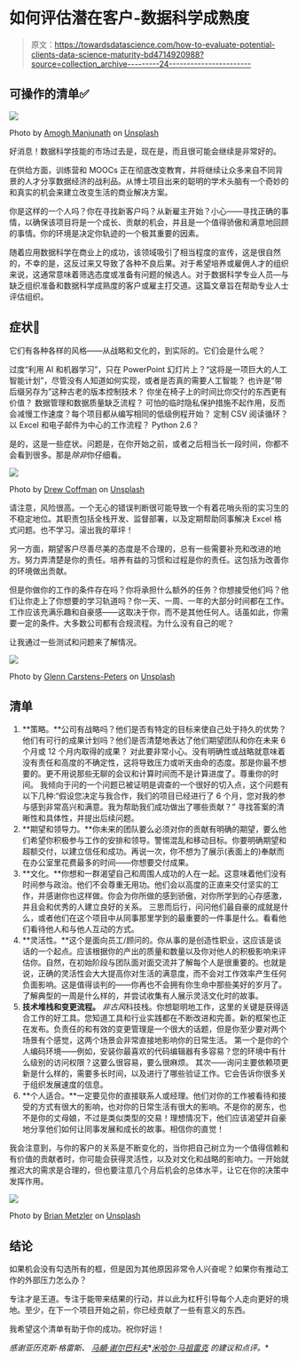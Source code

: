 # 如何评估潜在客户-数据科学成熟度

> 原文：<https://towardsdatascience.com/how-to-evaluate-potential-clients-data-science-maturity-bd4714920988?source=collection_archive---------24----------------------->

## 可操作的清单✅

![](img/dd85d10209aa202636e58de4522a38c7.png)

Photo by [Amogh Manjunath](https://unsplash.com/@therealamogh?utm_source=medium&utm_medium=referral) on [Unsplash](https://unsplash.com?utm_source=medium&utm_medium=referral)

好消息！数据科学技能的市场过去是，现在是，而且很可能会继续是非常好的。

在供给方面，训练营和 MOOCs 正在彻底改变教育，并将继续让众多来自不同背景的人才分享数据经济的战利品。从博士项目出来的聪明的学术头脑有一个奇妙的和真实的机会来建立改变生活的商业解决方案。

你是这样的一个人吗？你在寻找新客户吗？从新雇主开始？小心——寻找正确的事情，以确保该项目将是一个成长、贡献的机会，并且是一个值得骄傲和满意地回顾的事情。你的环境是决定你轨迹的一个极其重要的因素。

随着应用数据科学在商业上的成功，该领域吸引了相当程度的宣传，这是很自然的，不幸的是，这反过来又导致了各种不良后果。对于希望培养或雇佣人才的组织来说，这通常意味着筛选态度或准备有问题的候选人。对于数据科学专业人员—与缺乏组织准备和数据科学成熟度的客户或雇主打交道。这篇文章旨在帮助专业人士评估组织。

## 症状🤕

它们有各种各样的风格——从战略和文化的，到实际的。它们会是什么呢？

过度“利用 AI 和机器学习”，只在 PowerPoint 幻灯片上？“这将是一项巨大的人工智能计划”，尽管没有人知道如何实现，或者是否真的需要人工智能？
也许是“带后缀另存为”这种古老的版本控制技术？
你坐在椅子上的时间比你交付的东西更有价值？
数据管理和数据质量缺乏流程？
可怕的临时隐私保护措施不起作用，反而会减慢工作速度？每个项目都从编写相同的低级例程开始？
定制 CSV 阅读循环？
以 Excel 和电子邮件为中心的工作流程？
Python 2.6？

是的，这是一些症状。问题是，在你开始之前，或者之后相当长一段时间，你都不会看到很多。那是*除非*你仔细看。

![](img/87bcec8fc3fdc0fe6de5bb8048584344.png)

Photo by [Drew Coffman](https://unsplash.com/@drewcoffman?utm_source=medium&utm_medium=referral) on [Unsplash](https://unsplash.com?utm_source=medium&utm_medium=referral)

请注意，风险很高。一个无心的错误判断很可能导致一个有着花哨头衔的实习生的不稳定地位。其职责包括全栈开发、监督部署，以及定期帮助同事解决 Excel 格式问题。也不学习。滚出我的草坪！

另一方面，期望客户尽善尽美的态度是不合理的，总有一些需要补充和改进的地方。努力弄清楚是你的责任。培养有益的习惯和过程是你的责任。这包括为改善你的环境做出贡献。

但是你做你的工作的条件存在吗？你将承担什么额外的任务？你想接受他们吗？他们让你走上了你想要的学习轨道吗？你一天、一周、一年的大部分时间都在工作。工作应该充满乐趣和自豪感——这取决于你，而不是其他任何人。话虽如此，你需要一定的条件。大多数公司都有合规流程。为什么没有自己的呢？

让我通过一些测试和问题来了解情况。

![](img/35e5a7860d8a66a7cd57dcf2f2750283.png)

Photo by [Glenn Carstens-Peters](https://unsplash.com/@glenncarstenspeters?utm_source=medium&utm_medium=referral) on [Unsplash](https://unsplash.com?utm_source=medium&utm_medium=referral)

## 清单

1.  **策略。**公司有战略吗？他们是否有特定的目标来使自己处于持久的优势？他们有可行的成果计划吗？他们是否清楚地表达了他们期望团队和你在未来 6 个月或 12 个月内取得的成果？
    对此要非常小心。没有明确性或战略就意味着没有责任和高度的不确定性，这将导致压力或听天由命的态度。那是你最不想要的。更不用说那些无聊的会议和计算时间而不是计算进度了。尊重你的时间。
    我倾向于问的一个问题已被证明是调查的一个很好的切入点，这个问题有以下几种:“假设您决定与我合作，我们的项目已经进行了 6 个月，您对我的参与感到非常高兴和满意。我为帮助我们成功做出了哪些贡献？”
    寻找答案的清晰性和具体性，并提出后续问题。
2.  **期望和领导力。**你未来的团队要么必须对你的贡献有明确的期望，要么他们希望你积极参与工作的安排和领导。警惕混乱和移动目标。你要明确期望和超额交付，以建立信任和成功。再说一次，你不想为了展示(表面上的)奉献而在办公室里花费最多的时间——你想要交付成果。
3.  **文化。**你想和一群渴望自己和周围人成功的人在一起。这意味着他们没有时间参与政治。他们不会尊重无用功。他们会以高度的正直来交付坚实的工作，并感谢你也这样做。你会为你所做的感到骄傲，对你所学到的心存感激，并且会和优秀的人建立良好的关系。
    三思而后行，问问他们最自豪的成就是什么，或者他们在这个项目中从同事那里学到的最重要的一件事是什么。看看他们看待他人和与他人互动的方式。
4.  **灵活性。**这个是面向员工/顾问的。你从事的是创造性职业，这应该是谈话的一个起点。应该根据你的产出的质量和数量以及你对他人的积极影响来评估你。自然，在初始阶段与团队面对面交流并了解每个人是很重要的。也就是说，正确的灵活性会大大提高你对生活的满意度，而不会对工作效率产生任何负面影响。这是值得谈判的——你再也不会拥有你生命中那些美好的岁月了。了解典型的一周是什么样的，并尝试收集有人展示灵活文化时的故事。
5.  **技术堆栈和变更流程。** *非古风*科技栈。你想聪明地工作，这里的关键是获得适合工作的好工具。您知道工具和行业实践都在不断改进和完善。新的框架也正在发布。负责任的和有效的变更管理是一个很大的话题，但是你至少要对两个场景有个感觉，这两个场景会非常直接地影响你的日常生活。
    第一个是你的个人编码环境——例如，安装你最喜欢的代码编辑器有多容易？您的环境中有什么级别的访问权限？这要么很容易，要么很麻烦。
    其次——询问主要依赖项更新是什么样的，需要多长时间，以及进行了哪些验证工作。它会告诉你很多关于组织发展速度的信息。
6.  **个人适合。**一定要见你的直接联系人或经理。他们对你的工作被看待和接受的方式有很大的影响，也对你的日常生活有很大的影响。不是你的房东，也不是你的丈母娘，不过是类似类型的交易！理想情况下，他们应该渴望并自豪地分享他们如何让同事发展和成长的故事。相信你的直觉！

我会注意到，与你的客户的关系是不断变化的，当你把自己树立为一个值得信赖和有价值的贡献者时，你可能会获得灵活性，以及对文化和战略的影响力。一开始就推迟大的需求是合理的，但也要注意几个月后机会的总体水平，让它在你的决策中发挥作用。

![](img/266b020e4688465e2d18ad84d606d026.png)

Photo by [Brian Metzler](https://unsplash.com/@bmetzler2017?utm_source=medium&utm_medium=referral) on [Unsplash](https://unsplash.com?utm_source=medium&utm_medium=referral)

## 结论

如果机会没有勾选所有的框，但是因为其他原因非常令人兴奋呢？如果你有推动工作的外部压力怎么办？

专注才是王道。专注于能带来结果的行动，并以此为杠杆引导每个人走向更好的境地。至少，在下一个项目开始之前，你已经贡献了一些有意义的东西。

我希望这个清单有助于你的成功。祝你好运！

*感谢亚历克斯·格雷斯、* [*马頔·谢尔巴科夫*](https://github.com/forkbomber)*[*米哈尔·马祖雷克*](https://medium.com/@michal_73101) *的建议和点评。**